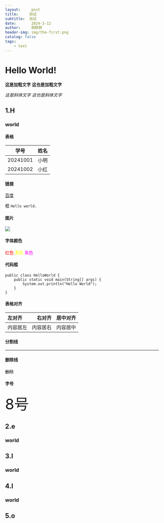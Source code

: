 ```yaml
---
layout:     post
title:     测试
subtitle:  测试
date:       2024-3-12
author:     杨胖胖
header-img: img/the-first.png
catalog: false
tags:
    - text
---
```

# Hello World!

**这是加粗文字**
__这也是加粗文字__

*这是斜体文字*
_这也是斜体文字_

## 1.H
### world

#### 表格

| 学号       | 姓名  |
|----------| ----  |
| 20241001 | 小明 |
| 20241002 | 小红 |

#### 链接
[百度](http://www.baidu.com)

框
`Hello world.`

#### 图片
![ ](/img/404-bg.jpg)

#### 字体颜色

<font color="red">红色</font>
<font color="#FFFF00">黄色</font>
<font color="#FF00FF">紫色</font>

#### 代码框
```
public class HelloWorld {
    public static void main(String[] args) {
        System.out.println("Hello World");
    }
}
```
#### 表格对齐
| 左对齐 | 右对齐 | 居中对齐 |
| :-----| ----: | :----: |
| 内容居左 | 内容居右 | 内容居中 |

#### 分割线
-----

#### 删除线
~~删除~~

#### 字号
<font size=8>8号</font>

## 2.e
### world
## 3.l
### world
## 4.l
### world
## 5.o

  